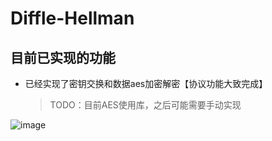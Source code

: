 # Diffle-Hellman

## 目前已实现的功能

* 已经实现了密钥交换和数据aes加密解密【协议功能大致完成】

    > TODO：目前AES使用库，之后可能需要手动实现

![image](https://tva3.sinaimg.cn/large/007YVyKcly1h3f2tgjd32j31hc0nf7s7.jpg)